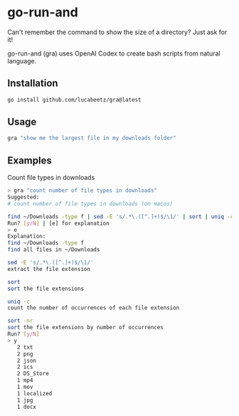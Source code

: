# go-run-and

Can't remember the command to show the size of a directory? Just ask for it!

go-run-and (gra) uses OpenAI Codex to create bash scripts from natural language.

## Installation

```bash
go install github.com/lucabeetz/gra@latest
```

## Usage

```bash
gra "show me the largest file in my downloads folder"
```

## Examples

Count file types in downloads

```bash
> gra "count number of file types in downloads"
Suggested:
# count number of file types in downloads (on macos)

find ~/Downloads -type f | sed -E 's/.*\.([^.]+)$/\1/' | sort | uniq -c | sort -nr
Run? [y/N] | [e] for explanation
> e
Explanation:
find ~/Downloads -type f
find all files in ~/Downloads

sed -E 's/.*\.([^.]+)$/\1/'
extract the file extension

sort
sort the file extensions

uniq -c
count the number of occurrences of each file extension

sort -nr
sort the file extensions by number of occurrences
Run? [y/N]
> y
   2 txt
   2 png
   2 json
   2 ics
   2 DS_Store
   1 mp4
   1 mov
   1 localized
   1 jpg
   1 docx
```